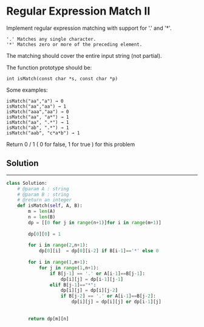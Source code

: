 <h1>Regular Expression Match II</h1>

<p>
Implement regular expression matching with support for '.' and '*'.

    '.' Matches any single character.
    '*' Matches zero or more of the preceding element.

The matching should cover the entire input string (not partial).

The function prototype should be:

    int isMatch(const char *s, const char *p)
Some examples:

    isMatch("aa","a") → 0
    isMatch("aa","aa") → 1
    isMatch("aaa","aa") → 0
    isMatch("aa", "a*") → 1
    isMatch("aa", ".*") → 1
    isMatch("ab", ".*") → 1
    isMatch("aab", "c*a*b") → 1

Return 0 / 1 ( 0 for false, 1 for true ) for this problem

<h2>Solution</h2>

***

```python
class Solution:
    # @param A : string
    # @param B : string
    # @return an integer
    def isMatch(self, A, B):
        m = len(A)
        n = len(B)
        dp = [[0 for j in range(n+1)]for i in range(m+1)]
        
        dp[0][0] = 1
        
        for i in range(2,n+1):
            dp[0][i]  = dp[0][i-2] if B[i-1]=='*' else 0
    
        for i in range(1,m+1):
            for j in range(1,n+1):
                if B[j-1] == '.' or A[i-1]==B[j-1]:
                    dp[i][j] = dp[i-1][j-1]
                elif B[j-1]=="*":
                    dp[i][j] = dp[i][j-2]
                    if B[j-2] == '.' or A[i-1]==B[j-2]:
                        dp[i][j] = dp[i][j] or dp[i-1][j]
                        
                    
        return dp[m][n]
```